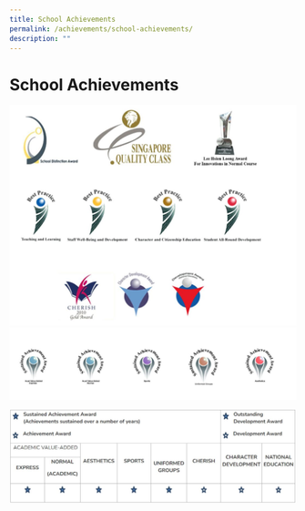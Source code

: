 ```yaml
---
title: School Achievements
permalink: /achievements/school-achievements/
description: ""
---
```

# **School Achievements**

![](/images/achievement.jpg)
![](/images/achievement1.jpg)

![](/images/achievement2.jpg)